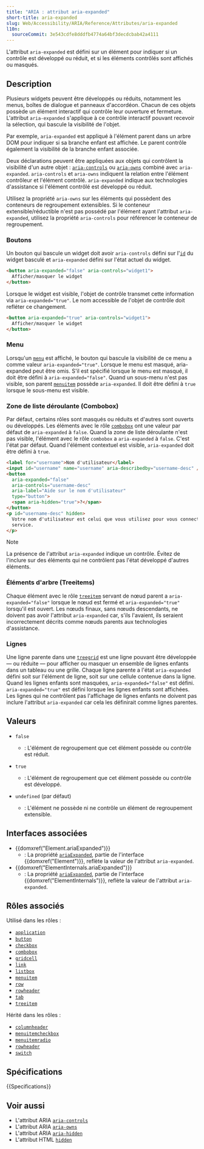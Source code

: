 ```yaml
---
title: "ARIA : attribut aria-expanded"
short-title: aria-expanded
slug: Web/Accessibility/ARIA/Reference/Attributes/aria-expanded
l10n:
  sourceCommit: 3e543cdfe8dddfb4774a64bf3decdcbab42a4111
---
```


L'attribut `aria-expanded` est défini sur un élément pour indiquer si un contrôle est développé ou réduit, et si les éléments contrôlés sont affichés ou masqués.

## Description

Plusieurs widgets peuvent être développés ou réduits, notamment les menus, boîtes de dialogue et panneaux d'accordéon. Chacun de ces objets possède un élément interactif qui contrôle leur ouverture et fermeture. L'attribut `aria-expanded` s'applique à ce contrôle interactif pouvant recevoir la sélection, qui bascule la visibilité de l'objet.

Par exemple, `aria-expanded` est appliqué à l'élément parent dans un arbre DOM pour indiquer si sa branche enfant est affichée. Le parent contrôle également la visibilité de la branche enfant associée.

Deux déclarations peuvent être appliquées aux objets qui contrôlent la visibilité d'un autre objet&nbsp;: [`aria-controls`](/fr/docs/Web/Accessibility/ARIA/Reference/Attributes/aria-controls) ou [`aria-owns`](/fr/docs/Web/Accessibility/ARIA/Reference/Attributes/aria-owns) combiné avec `aria-expanded`. `aria-controls` et `aria-owns` indiquent la relation entre l'élément contrôleur et l'élément contrôlé. `aria-expanded` indique aux technologies d'assistance si l'élément contrôlé est développé ou réduit.

Utilisez la propriété `aria-owns` sur les éléments qui possèdent des conteneurs de regroupement extensibles. Si le conteneur extensible/réductible n'est pas possédé par l'élément ayant l'attribut `aria-expanded`, utilisez la propriété `aria-controls` pour référencer le conteneur de regroupement.

### Boutons

Un bouton qui bascule un widget doit avoir `aria-controls` défini sur l'[`id`](/fr/docs/Web/HTML/Reference/Global_attributes/id) du widget basculé et `aria-expanded` défini sur l'état actuel du widget.

```html
<button aria-expanded="false" aria-controls="widget1">
  Afficher/masquer le widget
</button>
```

Lorsque le widget est visible, l'objet de contrôle transmet cette information via `aria-expanded="true"`. Le nom accessible de l'objet de contrôle doit refléter ce changement.

```html
<button aria-expanded="true" aria-controls="widget1">
  Afficher/masquer le widget
</button>
```

### Menu

Lorsqu'un [`menu`](/fr/docs/Web/Accessibility/ARIA/Reference/Roles/menu_role) est affiché, le bouton qui bascule la visibilité de ce menu a comme valeur `aria-expanded="true"`. Lorsque le menu est masqué, aria-expanded peut être omis. S'il est spécifié lorsque le menu est masqué, il doit être défini à `aria-expanded="false"`. Quand un sous-menu n'est pas visible, son parent [`menuitem`](/fr/docs/Web/Accessibility/ARIA/Reference/Roles/menuitem_role) possède `aria-expanded`. Il doit être défini à `true` lorsque le sous-menu est visible.

### Zone de liste déroulante (Combobox)

Par défaut, certains rôles sont masqués ou réduits et d'autres sont ouverts ou développés. Les éléments avec le rôle [`combobox`](/fr/docs/Web/Accessibility/ARIA/Reference/Roles/combobox_role) ont une valeur par défaut de `aria-expanded` à `false`. Quand la zone de liste déroulante n'est pas visible, l'élément avec le rôle `combobox` a `aria-expanded` à `false`. C'est l'état par défaut. Quand l'élément contextuel est visible, `aria-expanded` doit être défini à `true`.

```html
<label for="username">Nom d'utilisateur</label>
<input id="username" name="username" aria-describedby="username-desc" />
<button
  aria-expanded="false"
  aria-controls="username-desc"
  aria-label="Aide sur le nom d'utilisateur"
  type="button">
  <span aria-hidden="true">?</span>
</button>
<p id="username-desc" hidden>
  Votre nom d'utilisateur est celui que vous utilisez pour vous connecter à ce
  service.
</p>
```

> [!NOTE]
> La présence de l'attribut `aria-expanded` indique un contrôle. Évitez de l'inclure sur des éléments qui ne contrôlent pas l'état développé d'autres éléments.

### Éléments d'arbre (Treeitems)

Chaque élément avec le rôle [`treeitem`](/fr/docs/Web/Accessibility/ARIA/Reference/Roles/treeitem_role) servant de nœud parent a `aria-expanded="false"` lorsque le nœud est fermé et `aria-expanded="true"` lorsqu'il est ouvert. Les nœuds finaux, sans nœuds descendants, ne doivent pas avoir l'attribut `aria-expanded` car, s'ils l'avaient, ils seraient incorrectement décrits comme nœuds parents aux technologies d'assistance.

### Lignes

Une ligne parente dans une [`treegrid`](/fr/docs/Web/Accessibility/ARIA/Reference/Roles/treegrid_role) est une ligne pouvant être développée — ou réduite — pour afficher ou masquer un ensemble de lignes enfants dans un tableau ou une grille. Chaque ligne parente a l'état `aria-expanded` défini soit sur l'élément de ligne, soit sur une cellule contenue dans la ligne. Quand les lignes enfants sont masquées, `aria-expanded="false"` est défini. `aria-expanded="true"` est défini lorsque les lignes enfants sont affichées. Les lignes qui ne contrôlent pas l'affichage de lignes enfants ne doivent pas inclure l'attribut `aria-expanded` car cela les définirait comme lignes parentes.

## Valeurs

- `false`
  - : L'élément de regroupement que cet élément possède ou contrôle est réduit.

- `true`
  - : L'élément de regroupement que cet élément possède ou contrôle est développé.

- `undefined` (par défaut)
  - : L'élément ne possède ni ne contrôle un élément de regroupement extensible.

## Interfaces associées

- {{domxref("Element.ariaExpanded")}}
  - : La propriété [`ariaExpanded`](/fr/docs/Web/API/Element/ariaExpanded), partie de l'interface {{domxref("Element")}}, reflète la valeur de l'attribut `aria-expanded`.
- {{domxref("ElementInternals.ariaExpanded")}}
  - : La propriété [`ariaExpanded`](/fr/docs/Web/API/Element/ariaExpanded), partie de l'interface {{domxref("ElementInternals")}}, reflète la valeur de l'attribut `aria-expanded`.

## Rôles associés

Utilisé dans les rôles&nbsp;:

- [`application`](/fr/docs/Web/Accessibility/ARIA/Reference/Roles/application_role)
- [`button`](/fr/docs/Web/Accessibility/ARIA/Reference/Roles/button_role)
- [`checkbox`](/fr/docs/Web/Accessibility/ARIA/Reference/Roles/checkbox_role)
- [`combobox`](/fr/docs/Web/Accessibility/ARIA/Reference/Roles/combobox_role)
- [`gridcell`](/fr/docs/Web/Accessibility/ARIA/Reference/Roles/gridcell_role)
- [`link`](/fr/docs/Web/Accessibility/ARIA/Reference/Roles/link_role)
- [`listbox`](/fr/docs/Web/Accessibility/ARIA/Reference/Roles/listbox_role)
- [`menuitem`](/fr/docs/Web/Accessibility/ARIA/Reference/Roles/menuitem_role)
- [`row`](/fr/docs/Web/Accessibility/ARIA/Reference/Roles/row_role)
- [`rowheader`](/fr/docs/Web/Accessibility/ARIA/Reference/Roles/rowheader_role)
- [`tab`](/fr/docs/Web/Accessibility/ARIA/Reference/Roles/tab_role)
- [`treeitem`](/fr/docs/Web/Accessibility/ARIA/Reference/Roles/treeitem_role)

Hérité dans les rôles&nbsp;:

- [`columnheader`](/fr/docs/Web/Accessibility/ARIA/Reference/Roles/columnheader_role)
- [`menuitemcheckbox`](/fr/docs/Web/Accessibility/ARIA/Reference/Roles/menuitemcheckbox_role)
- [`menuitemradio`](/fr/docs/Web/Accessibility/ARIA/Reference/Roles/menuitemradio_role)
- [`rowheader`](/fr/docs/Web/Accessibility/ARIA/Reference/Roles/rowheader_role)
- [`switch`](/fr/docs/Web/Accessibility/ARIA/Reference/Roles/switch_role)

## Spécifications

{{Specifications}}

## Voir aussi

- L'attribut ARIA [`aria-controls`](/fr/docs/Web/Accessibility/ARIA/Reference/Attributes/aria-controls)
- L'attribut ARIA [`aria-owns`](/fr/docs/Web/Accessibility/ARIA/Reference/Attributes/aria-owns)
- L'attribut ARIA [`aria-hidden`](/fr/docs/Web/Accessibility/ARIA/Reference/Attributes/aria-hidden)
- L'attribut HTML [`hidden`](/fr/docs/Web/HTML/Reference/Global_attributes/hidden)
